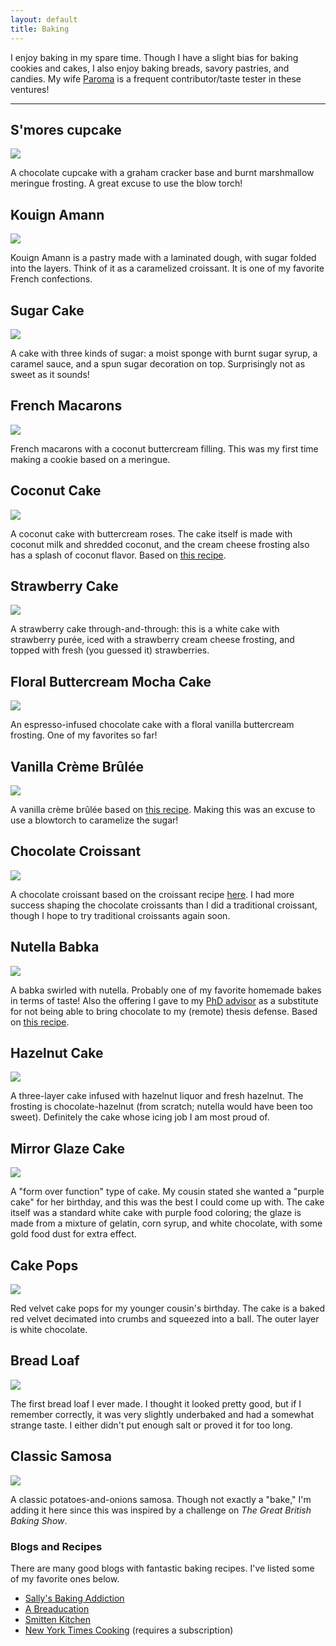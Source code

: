 ```yaml
---
layout: default
title: Baking
---
```


I enjoy baking in my spare time. Though I have a slight bias for baking cookies and cakes, I also
enjoy baking breads, savory pastries, and candies. My wife [Paroma](https://www.paroma.xyz) is a
frequent contributor/taste tester in these ventures!

---

## S'mores cupcake

<div class="row">
  <img src="/static/images/baking/smores-cupcake.jpg">
</div>

A chocolate cupcake with a graham cracker base and burnt marshmallow meringue frosting. A great
excuse to use the blow torch!

## Kouign Amann

<div class="row">
  <img src="/static/images/baking/kouign-amann.jpeg">
</div>

Kouign Amann is a pastry made with a laminated dough, with sugar folded into the layers. Think of
it as a caramelized croissant. It is one of my favorite French confections.

## Sugar Cake

<div class="row">
  <img src="/static/images/baking/sugar-cake.jpeg">
</div>

A cake with three kinds of sugar: a moist sponge with burnt sugar syrup, a caramel sauce, and a spun
sugar decoration on top. Surprisingly not as sweet as it sounds!

## French Macarons

<div class="row">
  <img src="/static/images/baking/macaron.jpeg">
</div>

French macarons with a coconut buttercream filling. This was my first time making a cookie based on
a meringue.

## Coconut Cake

<div class="row">
  <img src="/static/images/baking/coconut-cake.jpeg">
</div>

A coconut cake with buttercream roses. The cake itself is made with coconut milk and shredded
coconut, and the cream cheese frosting also has a splash of coconut flavor. Based on
[this recipe](https://sallysbakingaddiction.com/coconut-cake/).

## Strawberry Cake

<div class="row">
  <img src="/static/images/baking/strawberry-cake.jpg">
</div>

A strawberry cake through-and-through: this is a white cake with strawberry purée, iced with a
strawberry cream cheese frosting, and topped with fresh (you guessed it) strawberries.

## Floral Buttercream Mocha Cake

<div class="row">
  <img src="/static/images/baking/flower-cake.jpg">
</div>

An espresso-infused chocolate cake with a floral vanilla buttercream frosting. One of my favorites
so far!

## Vanilla Crème Brûlée

<div class="row">
  <img src="/static/images/baking/creme-brulee.jpg">
</div>

A vanilla crème brûlée based on [this recipe](https://sallysbakingaddiction.com/creme-brulee/).
Making this was an excuse to use a blowtorch to caramelize the sugar!

## Chocolate Croissant

<div class="row">
  <img src="/static/images/baking/choco-croissant.jpg">
</div>

A chocolate croissant based on the croissant recipe
[here](https://sallysbakingaddiction.com/homemade-croissants/). I had more success shaping the
chocolate croissants than I did a traditional croissant, though I hope to try traditional croissants
again soon.

## Nutella Babka

<div class="row">
  <img src="/static/images/baking/nutella-babka.jpg">
</div>

A babka swirled with nutella. Probably one of my favorite homemade bakes in terms of taste! Also the
offering I gave to my [PhD advisor](https://cs.stanford.edu/~matei/) as a substitute for not being
able to bring chocolate to my (remote) thesis defense. Based on
[this recipe](https://sallysbakingaddiction.com/nutella-babka/).

## Hazelnut Cake

<div class="row">
<img src="/static/images/baking/hazelnut-cake.jpg">
</div>

A three-layer cake infused with hazelnut liquor and fresh hazelnut. The frosting is
chocolate-hazelnut (from scratch; nutella would have been too sweet). Definitely the cake whose
icing job I am most proud of.

## Mirror Glaze Cake

<div class="row">
  <img src="/static/images/baking/mirror-glaze.jpg">
</div>

A "form over function" type of cake. My cousin stated she wanted a "purple cake" for her birthday,
and this was the best I could come up with. The cake itself was a standard white cake with purple
food coloring; the glaze is made from a mixture of gelatin, corn syrup, and white chocolate, with
some gold food dust for extra effect.

## Cake Pops

<div class="row">
  <img src="/static/images/baking/cakepop.jpg">
</div>

Red velvet cake pops for my younger cousin's birthday. The cake is a baked red velvet decimated into
crumbs and squeezed into a ball. The outer layer is white chocolate.

## Bread Loaf

<div class="row">
  <img src="/static/images/baking/first-bread.jpg">
</div>

The first bread loaf I ever made. I thought it looked pretty good, but if I remember correctly, it
was very slightly underbaked and had a somewhat strange taste. I either didn't put enough salt or
proved it for too long.

## Classic Samosa

<div class="row">
  <img src="/static/images/baking/samosa.jpg">
</div>

A classic potatoes-and-onions samosa. Though not exactly a "bake," I'm adding it here since this was
inspired by a challenge on _The Great British Baking Show_.


### Blogs and Recipes

There are many good blogs with fantastic baking recipes. I've listed some of my favorite ones below.

* [Sally's Baking Addiction](https://sallysbakingaddiction.com/)
* [A Breaducation](https://www.abreaducation.com/)
* [Smitten Kitchen](https://www.smittenkitchen.com/)
* [New York Times Cooking](https://cooking.nytimes.com/) (requires a subscription)
